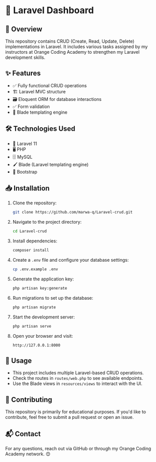 # 🚀 Laravel Dashboard 

## 📌 Overview
This repository contains CRUD (Create, Read, Update, Delete) implementations in Laravel. It includes various tasks assigned by my instructors at Orange Coding Academy to strengthen my Laravel development skills.

## ✨ Features
- ✅ Fully functional CRUD operations
- 🏗️ Laravel MVC structure
- 🗃️ Eloquent ORM for database interactions
- ✅ Form validation
- 🎨 Blade templating engine

## 🛠 Technologies Used
- 🐘 Laravel 11
- 🖥 PHP
- 🗄 MySQL
- 🖌 Blade (Laravel templating engine)
- 🎨 Bootstrap

## 📥 Installation
1. Clone the repository:
   ```sh
   git clone https://github.com/marwa-q/Laravel-crud.git
   ```
2. Navigate to the project directory:
   ```sh
   cd Laravel-crud
   ```
3. Install dependencies:
   ```sh
   composer install
   ```
4. Create a `.env` file and configure your database settings:
   ```sh
   cp .env.example .env
   ```
5. Generate the application key:
   ```sh
   php artisan key:generate
   ```
6. Run migrations to set up the database:
   ```sh
   php artisan migrate
   ```
7. Start the development server:
   ```sh
   php artisan serve
   ```
8. Open your browser and visit:
   ```
   http://127.0.0.1:8000
   ```

## 🔧 Usage
- This project includes multiple Laravel-based CRUD operations.
- Check the routes in `routes/web.php` to see available endpoints.
- Use the Blade views in `resources/views` to interact with the UI.

## 🤝 Contributing
This repository is primarily for educational purposes. If you'd like to contribute, feel free to submit a pull request or open an issue.

## 📬 Contact
For any questions, reach out via GitHub or through my Orange Coding Academy network. 😊

